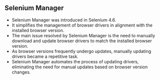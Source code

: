 ## Selenium Manager
- Selenium Manager was introduced in Selenium 4.6.
- It simplifies the management of browser drivers in alignment with the installed browser version.
- The main issue resolved by Selenium Manager is the need to manually download and update browser drivers to match the installed browser version.
- As browser versions frequently undergo updates, manually updating drivers became a repetitive task.
- Selenium Manager automates the process of updating drivers, eliminating the need for manual updates based on browser version changes.